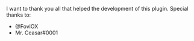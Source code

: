 I want to thank you all that helped the development of this plugin. Special thanks to:

- @FoviOX
- Mr. Ceasar#0001